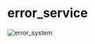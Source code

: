 # error_service
![error_system](https://user-images.githubusercontent.com/20603944/31231220-e65e3996-a9ee-11e7-8776-3e36d7819791.png)
